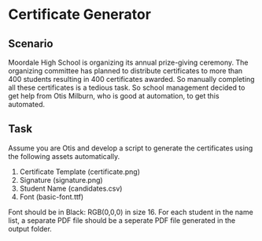 # Certificate Generator

## Scenario

Moordale High School is organizing its annual prize-giving ceremony. The organizing committee has planned to distribute certificates to more than 400 students resulting in 400 certificates awarded. So manually completing all these certificates is a tedious task. So school management decided to get help from Otis Milburn, who is good at automation, to get this automated.

## Task

Assume you are Otis and develop a script to generate the certificates using the following assets automatically.
1. Certificate Template (certificate.png)
2. Signature (signature.png)
3. Student Name (candidates.csv)
4. Font (basic-font.ttf)

Font should be in Black: RGB(0,0,0) in size 16. For each student in the name list, a separate PDF file should be a seperate PDF file generated in the output folder.